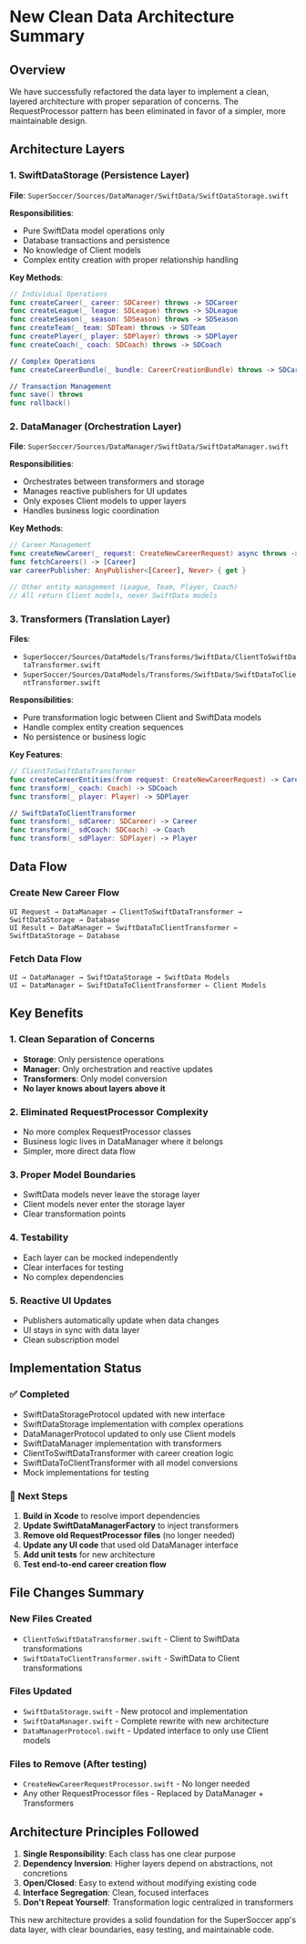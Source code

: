 # New Clean Data Architecture Summary

## Overview
We have successfully refactored the data layer to implement a clean, layered architecture with proper separation of concerns. The RequestProcessor pattern has been eliminated in favor of a simpler, more maintainable design.

## Architecture Layers

### **1. SwiftDataStorage (Persistence Layer)**
**File**: `SuperSoccer/Sources/DataManager/SwiftData/SwiftDataStorage.swift`

**Responsibilities**:
- Pure SwiftData model operations only
- Database transactions and persistence
- No knowledge of Client models
- Complex entity creation with proper relationship handling

**Key Methods**:
```swift
// Individual Operations
func createCareer(_ career: SDCareer) throws -> SDCareer
func createLeague(_ league: SDLeague) throws -> SDLeague
func createSeason(_ season: SDSeason) throws -> SDSeason
func createTeam(_ team: SDTeam) throws -> SDTeam
func createPlayer(_ player: SDPlayer) throws -> SDPlayer
func createCoach(_ coach: SDCoach) throws -> SDCoach

// Complex Operations
func createCareerBundle(_ bundle: CareerCreationBundle) throws -> SDCareer

// Transaction Management
func save() throws
func rollback()
```

### **2. DataManager (Orchestration Layer)**
**File**: `SuperSoccer/Sources/DataManager/SwiftData/SwiftDataManager.swift`

**Responsibilities**:
- Orchestrates between transformers and storage
- Manages reactive publishers for UI updates
- Only exposes Client models to upper layers
- Handles business logic coordination

**Key Methods**:
```swift
// Career Management
func createNewCareer(_ request: CreateNewCareerRequest) async throws -> CreateNewCareerResult
func fetchCareers() -> [Career]
var careerPublisher: AnyPublisher<[Career], Never> { get }

// Other entity management (League, Team, Player, Coach)
// All return Client models, never SwiftData models
```

### **3. Transformers (Translation Layer)**
**Files**: 
- `SuperSoccer/Sources/DataModels/Transforms/SwiftData/ClientToSwiftDataTransformer.swift`
- `SuperSoccer/Sources/DataModels/Transforms/SwiftData/SwiftDataToClientTransformer.swift`

**Responsibilities**:
- Pure transformation logic between Client and SwiftData models
- Handle complex entity creation sequences
- No persistence or business logic

**Key Features**:
```swift
// ClientToSwiftDataTransformer
func createCareerEntities(from request: CreateNewCareerRequest) -> CareerCreationBundle
func transform(_ coach: Coach) -> SDCoach
func transform(_ player: Player) -> SDPlayer

// SwiftDataToClientTransformer  
func transform(_ sdCareer: SDCareer) -> Career
func transform(_ sdCoach: SDCoach) -> Coach
func transform(_ sdPlayer: SDPlayer) -> Player
```

## Data Flow

### **Create New Career Flow**
```
UI Request → DataManager → ClientToSwiftDataTransformer → SwiftDataStorage → Database
UI Result ← DataManager ← SwiftDataToClientTransformer ← SwiftDataStorage ← Database
```

### **Fetch Data Flow**
```
UI → DataManager → SwiftDataStorage → SwiftData Models
UI ← DataManager ← SwiftDataToClientTransformer ← Client Models
```

## Key Benefits

### **1. Clean Separation of Concerns**
- **Storage**: Only persistence operations
- **Manager**: Only orchestration and reactive updates  
- **Transformers**: Only model conversion
- **No layer knows about layers above it**

### **2. Eliminated RequestProcessor Complexity**
- No more complex RequestProcessor classes
- Business logic lives in DataManager where it belongs
- Simpler, more direct data flow

### **3. Proper Model Boundaries**
- SwiftData models never leave the storage layer
- Client models never enter the storage layer
- Clear transformation points

### **4. Testability**
- Each layer can be mocked independently
- Clear interfaces for testing
- No complex dependencies

### **5. Reactive UI Updates**
- Publishers automatically update when data changes
- UI stays in sync with data layer
- Clean subscription model

## Implementation Status

### **✅ Completed**
- SwiftDataStorageProtocol updated with new interface
- SwiftDataStorage implementation with complex operations
- DataManagerProtocol updated to only use Client models
- SwiftDataManager implementation with transformers
- ClientToSwiftDataTransformer with career creation logic
- SwiftDataToClientTransformer with all model conversions
- Mock implementations for testing

### **🔄 Next Steps**
1. **Build in Xcode** to resolve import dependencies
2. **Update SwiftDataManagerFactory** to inject transformers
3. **Remove old RequestProcessor files** (no longer needed)
4. **Update any UI code** that used old DataManager interface
5. **Add unit tests** for new architecture
6. **Test end-to-end career creation flow**

## File Changes Summary

### **New Files Created**
- `ClientToSwiftDataTransformer.swift` - Client to SwiftData transformations
- `SwiftDataToClientTransformer.swift` - SwiftData to Client transformations

### **Files Updated**
- `SwiftDataStorage.swift` - New protocol and implementation
- `SwiftDataManager.swift` - Complete rewrite with new architecture
- `DataManagerProtocol.swift` - Updated interface to only use Client models

### **Files to Remove** (After testing)
- `CreateNewCareerRequestProcessor.swift` - No longer needed
- Any other RequestProcessor files - Replaced by DataManager + Transformers

## Architecture Principles Followed

1. **Single Responsibility**: Each class has one clear purpose
2. **Dependency Inversion**: Higher layers depend on abstractions, not concretions
3. **Open/Closed**: Easy to extend without modifying existing code
4. **Interface Segregation**: Clean, focused interfaces
5. **Don't Repeat Yourself**: Transformation logic centralized in transformers

This new architecture provides a solid foundation for the SuperSoccer app's data layer, with clear boundaries, easy testing, and maintainable code.
